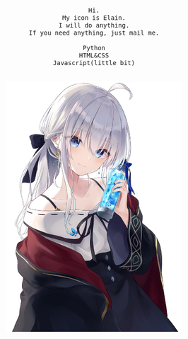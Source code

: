 <p align="center">
  <br>
  <br>
  <br>
  <samp>Hi.<br>My icon is Elain.<br> I will do anything.<br>If you need anything, just mail me.
  <br>
  <br>
  Python<br>HTML&CSS<br>Javascript(little bit)<br>
  </samp><br><br>
  <img src='https://github.com/Neko288/Neko288/blob/main/IREINASAMA.png' width="400">
</p>
